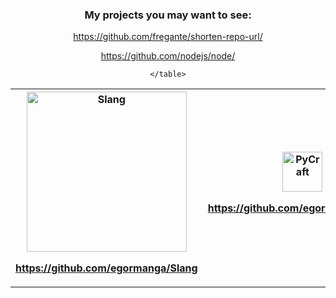 <div align="center">
	<h3>My projects you may want to see:</h3>
	<a href="https://github.com/fregante/shorten-repo-url/" target="_blank">
		<p>https://github.com/fregante/shorten-repo-url/</p>
	</a>
	<a href="https://github.com/nodejs/node/" target="_blank">
		<p>https://github.com/nodejs/node/</p>
	</a>
	<table>
		<th><a href="https://github.com/egormanga/Slang" target="_blank">
			<img src="Slang.png" alt="Slang" width=256 />
			<p>https://github.com/egormanga/Slang</p>
		</a></th>
		<th><a href="https://github.com/egormanga/pycraft" target="_blank">
			<img src="PyCraft.png" alt="PyCraft" width=64 />
			<p>https://github.com/egormanga/pycraft</p>
		</a></th>
		
	
	</table>
	
	
</div>
